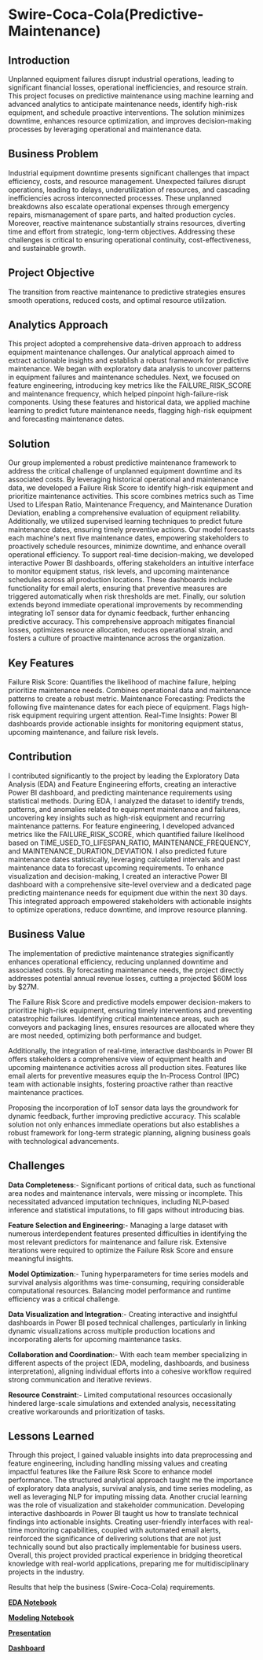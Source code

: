 # Swire-Coca-Cola(Predictive-Maintenance)

## Introduction

Unplanned equipment failures disrupt industrial operations, leading to significant financial losses, operational inefficiencies, and resource strain. This project focuses on predictive maintenance using machine learning and advanced analytics to anticipate maintenance needs, identify high-risk equipment, and schedule proactive interventions. The solution minimizes downtime, enhances resource optimization, and improves decision-making processes by leveraging operational and maintenance data.

## Business Problem

Industrial equipment downtime presents significant challenges that impact efficiency, costs, and resource management. Unexpected failures disrupt operations, leading to delays, underutilization of resources, and cascading inefficiencies across interconnected processes. These unplanned breakdowns also escalate operational expenses through emergency repairs, mismanagement of spare parts, and halted production cycles. Moreover, reactive maintenance substantially strains resources, diverting time and effort from strategic, long-term objectives. Addressing these challenges is critical to ensuring operational continuity, cost-effectiveness, and sustainable growth.


## Project Objective

The transition from reactive maintenance to predictive strategies ensures smooth operations, reduced costs, and optimal resource utilization.

## Analytics Approach

This project adopted a comprehensive data-driven approach to address equipment maintenance challenges. Our analytical approach aimed to extract actionable insights and establish a robust framework for predictive maintenance. We began with exploratory data analysis to uncover patterns in equipment failures and maintenance schedules. Next, we focused on feature engineering, introducing key metrics like the FAILURE_RISK_SCORE and maintenance frequency, which helped pinpoint high-failure-risk components. Using these features and historical data, we applied machine learning to predict future maintenance needs, flagging high-risk equipment and forecasting maintenance dates.


## Solution

Our group implemented a robust predictive maintenance framework to address the critical challenge of unplanned equipment downtime and its associated costs. By leveraging historical operational and maintenance data, we developed a Failure Risk Score to identify high-risk equipment and prioritize maintenance activities. This score combines metrics such as Time Used to Lifespan Ratio, Maintenance Frequency, and Maintenance Duration Deviation, enabling a comprehensive evaluation of equipment reliability.
Additionally, we utilized supervised learning techniques to predict future maintenance dates, ensuring timely preventive actions. Our model forecasts each machine's next five maintenance dates, empowering stakeholders to proactively schedule resources, minimize downtime, and enhance overall operational efficiency.
To support real-time decision-making, we developed interactive Power BI dashboards, offering stakeholders an intuitive interface to monitor equipment status, risk levels, and upcoming maintenance schedules across all production locations. These dashboards include functionality for email alerts, ensuring that preventive measures are triggered automatically when risk thresholds are met.
Finally, our solution extends beyond immediate operational improvements by recommending integrating IoT sensor data for dynamic feedback, further enhancing predictive accuracy. This comprehensive approach mitigates financial losses, optimizes resource allocation, reduces operational strain, and fosters a culture of proactive maintenance across the organization.


## Key Features
Failure Risk Score:
  Quantifies the likelihood of machine failure, helping prioritize maintenance needs.
  Combines operational data and maintenance patterns to create a robust metric.
Maintenance Forecasting:
  Predicts the following five maintenance dates for each piece of equipment.
  Flags high-risk equipment requiring urgent attention.
Real-Time Insights:
  Power BI dashboards provide actionable insights for monitoring equipment status, upcoming maintenance, and failure risk levels.


## Contribution

I contributed significantly to the project by leading the Exploratory Data Analysis (EDA) and Feature Engineering efforts, creating an interactive Power BI dashboard, and predicting maintenance requirements using statistical methods. During EDA, I analyzed the dataset to identify trends, patterns, and anomalies related to equipment maintenance and failures, uncovering key insights such as high-risk equipment and recurring maintenance patterns. For feature engineering, I developed advanced metrics like the FAILURE_RISK_SCORE, which quantified failure likelihood based on TIME_USED_TO_LIFESPAN_RATIO, MAINTENANCE_FREQUENCY, and MAINTENANCE_DURATION_DEVIATION. I also predicted future maintenance dates statistically, leveraging calculated intervals and past maintenance data to forecast upcoming requirements. To enhance visualization and decision-making, I created an interactive Power BI dashboard with a comprehensive site-level overview and a dedicated page predicting maintenance needs for equipment due within the next 30 days. This integrated approach empowered stakeholders with actionable insights to optimize operations, reduce downtime, and improve resource planning.


## Business Value

The implementation of predictive maintenance strategies significantly enhances operational efficiency, reducing unplanned downtime and associated costs. By forecasting maintenance needs, the project directly addresses potential annual revenue losses, cutting a projected $60M loss by $27M.

The Failure Risk Score and predictive models empower decision-makers to prioritize high-risk equipment, ensuring timely interventions and preventing catastrophic failures. Identifying critical maintenance areas, such as conveyors and packaging lines, ensures resources are allocated where they are most needed, optimizing both performance and budget.

Additionally, the integration of real-time, interactive dashboards in Power BI offers stakeholders a comprehensive view of equipment health and upcoming maintenance activities across all production sites. Features like email alerts for preventive measures equip the In-Process Control (IPC) team with actionable insights, fostering proactive rather than reactive maintenance practices.

Proposing the incorporation of IoT sensor data lays the groundwork for dynamic feedback, further improving predictive accuracy. This scalable solution not only enhances immediate operations but also establishes a robust framework for long-term strategic planning, aligning business goals with technological advancements.

## Challenges



**Data Completeness**:- Significant portions of critical data, such as functional area nodes and maintenance intervals, were missing or incomplete. This necessitated advanced imputation techniques, including NLP-based inference and statistical imputations, to fill gaps without introducing bias.

**Feature Selection and Engineering**:- Managing a large dataset with numerous interdependent features presented difficulties in identifying the most relevant predictors for maintenance and failure risk. Extensive iterations were required to optimize the Failure Risk Score and ensure meaningful insights.

**Model Optimization**:- Tuning hyperparameters for time series models and survival analysis algorithms was time-consuming, requiring considerable computational resources. Balancing model performance and runtime efficiency was a critical challenge.

**Data Visualization and Integration**:- Creating interactive and insightful dashboards in Power BI posed technical challenges, particularly in linking dynamic visualizations across multiple production locations and incorporating alerts for upcoming maintenance tasks.

**Collaboration and Coordination**:- With each team member specializing in different aspects of the project (EDA, modeling, dashboards, and business interpretation), aligning individual efforts into a cohesive workflow required strong communication and iterative reviews.

**Resource Constraint**:- Limited computational resources occasionally hindered large-scale simulations and extended analysis, necessitating creative workarounds and prioritization of tasks.



## Lessons Learned

Through this project, I gained valuable insights into data preprocessing and feature engineering, including handling missing values and creating impactful features like the Failure Risk Score to enhance model performance. 
The structured analytical approach taught me the importance of exploratory data analysis, survival analysis, and time series modeling, as well as leveraging NLP for imputing missing data. 
Another crucial learning was the role of visualization and stakeholder communication. Developing interactive dashboards in Power BI taught us how to translate technical findings into actionable insights. 
Creating user-friendly interfaces with real-time monitoring capabilities, coupled with automated email alerts, reinforced the significance of delivering solutions that are not just technically sound but also practically implementable for business users. Overall, this project provided practical experience in bridging theoretical knowledge with real-world applications, preparing me for multidisciplinary projects in the industry.

Results that help the business (Swire-Coca-Cola) requirements.

**[EDA Notebook](https://github.com/gnair60/Swire-Coca-Cola-Predictive-Maintenance-/blob/main/EDA.ipynb)**

**[Modeling Notebook](https://github.com/gnair60/Home-Credit-Capstone/blob/main/Modelling.ipynb)**

**[Presentation](https://github.com/gnair60/Swire-Coca-Cola-Predictive-Maintenance-/blob/main/Capstone_Presentation.pdf)**

**[Dashboard](https://app.powerbi.com/view?r=eyJrIjoiYjJjNWZmYTAtMGVhNy00NTE5LTk0YjYtY2Q3ZDQwYTA0ZDlhIiwidCI6IjUyMTdlMGU3LTUzOWQtNDU2My1iMWJmLTdjNmRjZjA3NGY5MSIsImMiOjZ9)**


